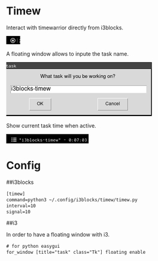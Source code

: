 # Timew

Interact with timewarrior directly from i3blocks.

![no active task](i3blocks-timew-01.png)

 A floating window allows to inpute the task name.

![floating windows to input task name](i3blocks-timew-02.png)

Show current task time when active.

![active task, time tracking](i3blocks-timew-03.png)

# Config

##i3blocks

```
[timew]
command=python3 ~/.config/i3blocks/timew/timew.py
interval=10
signal=10
```

##i3

In order to have a floating window with i3.

```
# for python easygui
for_window [title="task" class="Tk"] floating enable
```
